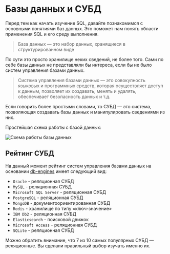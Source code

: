 # Базы данных и СУБД

Перед тем как начать изучение SQL, давайте познакомимся с основными понятиями баз данных. Это поможет нам понять области применения SQL и его среду
выполнения.

> База данных — это набор данных, хранящиеся в структурированном виде

По сути это просто хранилище неких сведений, не более того. Сами по себе базы данных не представляли бы интереса, если бы не было систем управления базами данных.

> Система управления базами данных — это совокупность языковых и программных средств, которая осуществляет
> доступ к данным, позволяет их создавать, менять и удалять, обеспечивает
> безопасность данных и т.д.

Если говорить более простыми словами, то СУБД — это система, позволяющая
создавать базы данных и манипулировать сведениями из них.

Простейшая схема работы с базой данных:

![Схема работы базы данных](https://sql-academy.org/static/guidePage/basic-database-concepts/ru_schema_of_db_work.png "title")

## Рейтинг СУБД

На данный момент рейтинг систем управления базами данных на основании <a href="https://db-engines.com/en/ranking" target="_blank"> db-engines</a> имеет следующий вид:

- `Oracle` - реляционная СУБД
- `MySQL` - реляционная СУБД
- `Microsoft SQL Server` - реляционная СУБД
- `PostgreSQL` - реляционная СУБД
- `MongoDB` - документоориентированная СУБД
- `Redis` - хранилище по типу «ключ-значение»
- `IBM Db2` - реляционная СУБД
- `Elasticsearch` - поисковой движок
- `Microsoft Access` - реляционная СУБД
- `SQLite` - реляционная СУБД

Можно обратить внимание, что 7 из 10 самых популярных СУБД — реляционные. Вы сделали правильный выбор изучать именно их.
